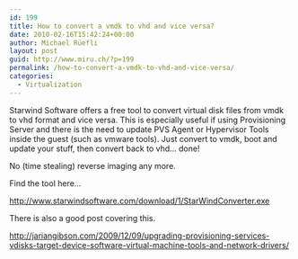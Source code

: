 ```yaml
---
id: 199
title: How to convert a vmdk to vhd and vice versa?
date: 2010-02-16T15:42:24+00:00
author: Michael Rüefli
layout: post
guid: http://www.miru.ch/?p=199
permalink: /how-to-convert-a-vmdk-to-vhd-and-vice-versa/
categories:
  - Virtualization
---
```

Starwind Software offers a free tool to convert virtual disk files from vmdk to vhd format and vice versa. This is especially useful if using Provisioning Server and there is the need to update PVS Agent or Hypervisor Tools inside the guest (such as vmware tools). Just convert to vmdk, boot and update your stuff, then convert back to vhd&#8230; done!

No (time stealing) reverse imaging any more.
  
Find the tool here&#8230;

<a href="http://www.starwindsoftware.com/download/1/StarWindConverter.exe" target="_blank">http://www.starwindsoftware.com/download/1/StarWindConverter.exe</a>

There is also a good post covering this.
  
<a href="http://jariangibson.com/2009/12/09/upgrading-provisioning-services-vdisks-target-device-software-virtual-machine-tools-and-network-drivers/" target="_blank">http://jariangibson.com/2009/12/09/upgrading-provisioning-services-vdisks-target-device-software-virtual-machine-tools-and-network-drivers/</a>